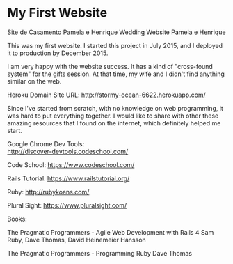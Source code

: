 # My First Website
Site de Casamento Pamela e Henrique
Wedding Website Pamela e Henrique

This was my first website. I started this project in July 2015, and I deployed it to production by December 2015.

I am very happy with the website success. It has a kind of "cross-found system" for the gifts session. At that time, my wife and I didn't find anything similar on the web.

Heroku Domain Site URL: http://stormy-ocean-6622.herokuapp.com/

Since I've started from scratch, with no knowledge on web programming, it was hard to put everything together. I would like to share with other these amazing resources that I found on the internet, which definitely helped me start.

Google Chrome Dev Tools:  
http://discover-devtools.codeschool.com/

Code School:
https://www.codeschool.com/

Rails Tutorial:
https://www.railstutorial.org/

Ruby:
http://rubykoans.com/

Plural Sight:
https://www.pluralsight.com/

Books:

The Pragmatic Programmers - Agile Web Development with Rails 4
Sam Ruby, Dave Thomas, David Heinemeier Hansson

The Pragmatic Programmers - Programming Ruby
Dave Thomas
